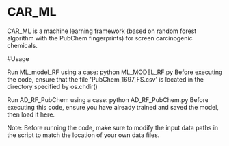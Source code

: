 # CAR_ML
CAR_ML is a machine learning framework (based on random forest algorithm with the PubChem fingerprints) for screen carcinogenic chemicals.

#Usage

Run ML_model_RF using a case:
python ML_MODEL_RF.py
Before executing the code, ensure that the file 'PubChem_1697_FS.csv' is located in the directory specified by os.chdir()

Run AD_RF_PubChem using a case:
python AD_RF_PubChem.py
Before executing this code, ensure you have already trained and saved the model, then load it here.

Note: Before running the code, make sure to modify the input data paths in the script to match the location of your own data files. 
